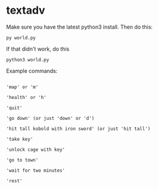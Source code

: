 # textadv

Make sure you have the latest python3 install. Then do this:

```py world.py```

If that didn't work, do this

```python3 world.py```

Example commands:

```'inventory' or 'i'

'map' or 'm'

'health' or 'h'

'quit'

'go down' (or just 'down' or 'd')

'hit tall kobold with iron sword' (or just 'hit tall')

'take key'

'unlock cage with key'

'go to town'

'wait for two minutes'

'rest'
```

